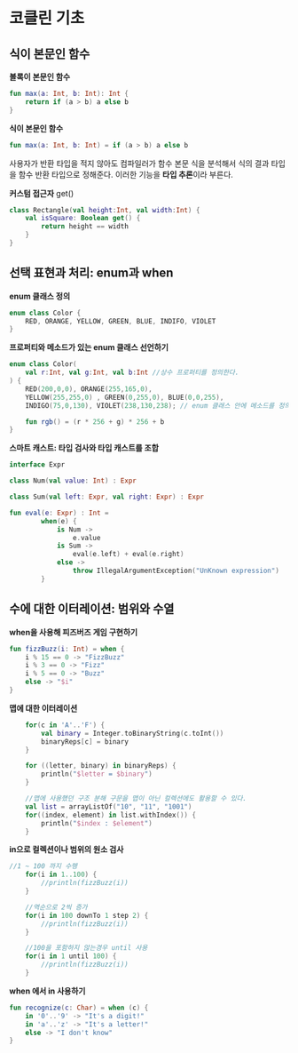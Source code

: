 # 코클린 기초

## 식이 본문인 함수

**볼록이 본문인 함수**
```kotlin
fun max(a: Int, b: Int): Int {
    return if (a > b) a else b
}
```

**식이 본문인 함수**
```kotlin
fun max(a: Int, b: Int) = if (a > b) a else b
```

사용자가 반환 타입을 적지 않아도 컴파일러가 함수 본문 식을 분석해서 식의 결과 타입을 함수 반환 타입으로 정해준다. 이러한 기능을 **타입 추론**이라 부른다.

**커스텀 접근자**
get()

```kotlin
class Rectangle(val height:Int, val width:Int) {
    val isSquare: Boolean get() {
        return height == width
    }
}
```

## 선택 표현과 처리: enum과 when


**enum 클래스 정의**

```kotlin
enum class Color {
    RED, ORANGE, YELLOW, GREEN, BLUE, INDIFO, VIOLET
}
```

**프로퍼티와 메소드가 있는 enum 클래스 선언하기**

```kotlin
enum class Color(
    val r:Int, val g:Int, val b:Int //상수 프로퍼티를 정의한다.
) {
    RED(200,0,0), ORANGE(255,165,0),
    YELLOW(255,255,0) , GREEN(0,255,0), BLUE(0,0,255),
    INDIGO(75,0,130), VIOLET(238,130,238); // enum 클래스 안에 메소드를 정의하는 경우 세미콜론을 사용한다.

    fun rgb() = (r * 256 + g) * 256 + b
}
```


**스마트 캐스트: 타입 검사와 타입 캐스트를 조합**

```kotlin
interface Expr

class Num(val value: Int) : Expr

class Sum(val left: Expr, val right: Expr) : Expr

fun eval(e: Expr) : Int =
        when(e) {
            is Num ->
                e.value
            is Sum ->
                eval(e.left) + eval(e.right)
            else ->
                throw IllegalArgumentException("UnKnown expression")
        }
```

## 수에 대한 이터레이션: 범위와 수열

**when을 사용해 피즈버즈 게임 구현하기**
```kotlin
fun fizzBuzz(i: Int) = when {
    i % 15 == 0 -> "FizzBuzz"
    i % 3 == 0 -> "Fizz"
    i % 5 == 0 -> "Buzz"
    else -> "$i"
}
```

**맵에 대한 이터레이션**
```kotlin
    for(c in 'A'..'F') {
        val binary = Integer.toBinaryString(c.toInt())
        binaryReps[c] = binary
    }

    for ((letter, binary) in binaryReps) {
        println("$letter = $binary")
    }

    //맵에 사용했던 구조 분해 구문을 맵이 아닌 컬렉션에도 활용할 수 있다.
    val list = arrayListOf("10", "11", "1001")
    for((index, element) in list.withIndex()) {
        println("$index : $element")
    }
```

**in으로 컬렉션이나 범위의 원소 검사**
```kotlin
//1 ~ 100 까지 수헹
    for(i in 1..100) {
        //println(fizzBuzz(i))
    }

    //역순으로 2씩 증가
    for(i in 100 downTo 1 step 2) {
        //println(fizzBuzz(i))
    }

    //100을 포함하지 않는경우 until 사용
    for(i in 1 until 100) {
        //println(fizzBuzz(i))
    }
```

**when 에서 in 사용하기**
```kotlin
fun recognize(c: Char) = when (c) {
    in '0'..'9' -> "It's a digit!"
    in 'a'..'z' -> "It's a letter!"
    else -> "I don't know"
}
```